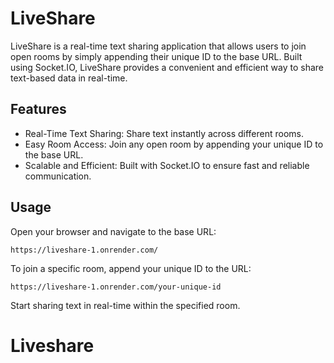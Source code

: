 # LiveShare

LiveShare is a real-time text sharing application that allows users to join open rooms by simply appending their unique ID to the base URL. Built using Socket.IO, LiveShare provides a convenient and efficient way to share text-based data in real-time.

## Features
- Real-Time Text Sharing: Share text instantly across different rooms.
- Easy Room Access: Join any open room by appending your unique ID to the base URL.
- Scalable and Efficient: Built with Socket.IO to ensure fast and reliable communication.

## Usage
Open your browser and navigate to the base URL:

```browser
https://liveshare-1.onrender.com/
```
To join a specific room, append your unique ID to the URL:
```browser
https://liveshare-1.onrender.com/your-unique-id
```
Start sharing text in real-time within the specified room.
# Liveshare
